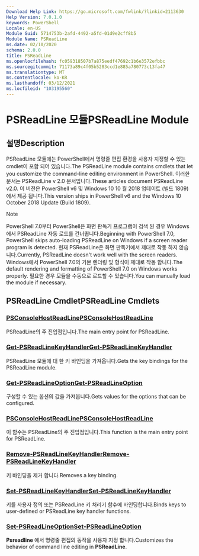 ```yaml
---
Download Help Link: https://go.microsoft.com/fwlink/?linkid=2113630
Help Version: 7.0.1.0
keywords: PowerShell
Locale: en-US
Module Guid: 5714753b-2afd-4492-a5fd-01d9e2cff8b5
Module Name: PSReadLine
ms.date: 02/10/2020
schema: 2.0.0
title: PSReadLine
ms.openlocfilehash: fc059318507b7a875eedf47692c1b6e3572efbbc
ms.sourcegitcommit: 71173a89c4f05b5283ccd1e885a780773c13fa47
ms.translationtype: MT
ms.contentlocale: ko-KR
ms.lasthandoff: 03/12/2021
ms.locfileid: "103195560"
---
```

# <span data-ttu-id="4f29e-103">PSReadLine 모듈</span><span class="sxs-lookup"><span data-stu-id="4f29e-103">PSReadLine Module</span></span>

## <span data-ttu-id="4f29e-104">설명</span><span class="sxs-lookup"><span data-stu-id="4f29e-104">Description</span></span>

<span data-ttu-id="4f29e-105">PSReadLine 모듈에는 PowerShell에서 명령줄 편집 환경을 사용자 지정할 수 있는 cmdlet이 포함 되어 있습니다.</span><span class="sxs-lookup"><span data-stu-id="4f29e-105">The PSReadLine module contains cmdlets that let you customize the command-line editing environment in PowerShell.</span></span> <span data-ttu-id="4f29e-106">이러한 문서는 PSReadLine v 2.0 문서입니다.</span><span class="sxs-lookup"><span data-stu-id="4f29e-106">These articles document PSReadLine v2.0.</span></span> <span data-ttu-id="4f29e-107">이 버전은 PowerShell v6 및 Windows 10 10 월 2018 업데이트 (빌드 1809)에서 제공 됩니다.</span><span class="sxs-lookup"><span data-stu-id="4f29e-107">This version ships in PowerShell v6 and the Windows 10 October 2018 Update (Build 1809).</span></span>

> [!NOTE]
> <span data-ttu-id="4f29e-108">PowerShell 7.0부터 PowerShell은 화면 판독기 프로그램이 검색 된 경우 Windows에서 PSReadLine 자동 로드를 건너뜁니다.</span><span class="sxs-lookup"><span data-stu-id="4f29e-108">Beginning with PowerShell 7.0, PowerShell skips auto-loading PSReadLine on Windows if a screen reader program is detected.</span></span> <span data-ttu-id="4f29e-109">현재 PSReadLine은 화면 판독기에서 제대로 작동 하지 않습니다.</span><span class="sxs-lookup"><span data-stu-id="4f29e-109">Currently, PSReadLine doesn't work well with the screen readers.</span></span> <span data-ttu-id="4f29e-110">Windows에서 PowerShell 7.0의 기본 렌더링 및 형식이 제대로 작동 합니다.</span><span class="sxs-lookup"><span data-stu-id="4f29e-110">The default rendering and formatting of PowerShell 7.0 on Windows works properly.</span></span> <span data-ttu-id="4f29e-111">필요한 경우 모듈을 수동으로 로드할 수 있습니다.</span><span class="sxs-lookup"><span data-stu-id="4f29e-111">You can manually load the module if necessary.</span></span>

## <span data-ttu-id="4f29e-112">PSReadLine Cmdlet</span><span class="sxs-lookup"><span data-stu-id="4f29e-112">PSReadLine Cmdlets</span></span>

### [<span data-ttu-id="4f29e-113">PSConsoleHostReadLine</span><span class="sxs-lookup"><span data-stu-id="4f29e-113">PSConsoleHostReadLine</span></span>](PSConsoleHostReadLine.md)
<span data-ttu-id="4f29e-114">PSReadLine의 주 진입점입니다.</span><span class="sxs-lookup"><span data-stu-id="4f29e-114">The main entry point for PSReadLine.</span></span>

### [<span data-ttu-id="4f29e-115">Get-PSReadLineKeyHandler</span><span class="sxs-lookup"><span data-stu-id="4f29e-115">Get-PSReadLineKeyHandler</span></span>](Get-PSReadLineKeyHandler.md)
<span data-ttu-id="4f29e-116">PSReadLine 모듈에 대 한 키 바인딩을 가져옵니다.</span><span class="sxs-lookup"><span data-stu-id="4f29e-116">Gets the key bindings for the PSReadLine module.</span></span>

### [<span data-ttu-id="4f29e-117">Get-PSReadLineOption</span><span class="sxs-lookup"><span data-stu-id="4f29e-117">Get-PSReadLineOption</span></span>](Get-PSReadLineOption.md)
<span data-ttu-id="4f29e-118">구성할 수 있는 옵션의 값을 가져옵니다.</span><span class="sxs-lookup"><span data-stu-id="4f29e-118">Gets values for the options that can be configured.</span></span>

### [<span data-ttu-id="4f29e-119">PSConsoleHostReadLine</span><span class="sxs-lookup"><span data-stu-id="4f29e-119">PSConsoleHostReadLine</span></span>](PSConsoleHostReadLine.md)
<span data-ttu-id="4f29e-120">이 함수는 PSReadLine의 주 진입점입니다.</span><span class="sxs-lookup"><span data-stu-id="4f29e-120">This function is the main entry point for PSReadLine.</span></span>

### [<span data-ttu-id="4f29e-121">Remove-PSReadLineKeyHandler</span><span class="sxs-lookup"><span data-stu-id="4f29e-121">Remove-PSReadLineKeyHandler</span></span>](Remove-PSReadLineKeyHandler.md)
<span data-ttu-id="4f29e-122">키 바인딩을 제거 합니다.</span><span class="sxs-lookup"><span data-stu-id="4f29e-122">Removes a key binding.</span></span>

### [<span data-ttu-id="4f29e-123">Set-PSReadLineKeyHandler</span><span class="sxs-lookup"><span data-stu-id="4f29e-123">Set-PSReadLineKeyHandler</span></span>](Set-PSReadLineKeyHandler.md)
<span data-ttu-id="4f29e-124">키를 사용자 정의 또는 PSReadLine 키 처리기 함수에 바인딩합니다.</span><span class="sxs-lookup"><span data-stu-id="4f29e-124">Binds keys to user-defined or PSReadLine key handler functions.</span></span>

### [<span data-ttu-id="4f29e-125">Set-PSReadLineOption</span><span class="sxs-lookup"><span data-stu-id="4f29e-125">Set-PSReadLineOption</span></span>](Set-PSReadLineOption.md)
<span data-ttu-id="4f29e-126">**Psreadline** 에서 명령줄 편집의 동작을 사용자 지정 합니다.</span><span class="sxs-lookup"><span data-stu-id="4f29e-126">Customizes the behavior of command line editing in **PSReadLine**.</span></span>

